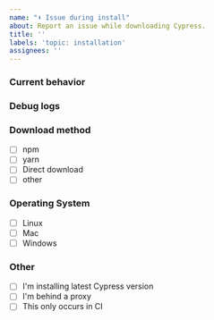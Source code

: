 ```yaml
---
name: "⬇️ Issue during install"
about: Report an issue while downloading Cypress.
title: ''
labels: 'topic: installation'
assignees: ''
---
```


<!-- 👋 Use the template below to report an issue with installing Cypress 👉 https://on.cypress.io/installing-cypress

Fill in as much info as possible. As an open source project with a small maintainer team, it may take some time for your issue to be addressed. Please be patient and we will respond as soon as we can. 🙏 -->

### Current behavior
<!-- A description including screenshots, stack traces, etc. -->

### Debug logs
<!-- Include DEBUG logs setting `DEBUG=cypress:*` 👉 https://on.cypress.io/troubleshooting#Print-DEBUG-logs -->

<!-- Include npm/yarn logs if applicable -->

### Download method
 <!-- Add version number if applicable -->

- [ ] npm
- [ ] yarn
- [ ] Direct download
- [ ] other <!--Please specify-->

### Operating System
 <!-- Add version number if applicable -->

- [ ] Linux
- [ ] Mac
- [ ] Windows

### Other

- [ ] I'm installing latest Cypress version <!--Please update to latest first 👉 https://on.cypress.io/changelog -->
- [ ] I'm behind a proxy <!--Configure your proxy first 👉 https://on.cypress.io/proxy-configuration -->
- [ ] This only occurs in CI <!--specify CI provider -->
